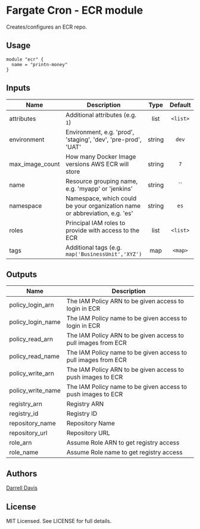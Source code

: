 # Fargate Cron - ECR module

Creates/configures an ECR repo.

## Usage

```
module "ecr" {
  name = "printn-money"
}
```


## Inputs

| Name | Description | Type | Default | Required |
|------|-------------|:----:|:-----:|:-----:|
| attributes | Additional attributes (e.g. `1`) | list | `<list>` | no |
| environment | Environment, e.g. 'prod', 'staging', 'dev', 'pre-prod', 'UAT' | string | `dev` | no |
| max_image_count | How many Docker Image versions AWS ECR will store | string | `7` | no |
| name | Resource grouping name, e.g. 'myapp' or 'jenkins' | string | `` | no |
| namespace | Namespace, which could be your organization name or abbreviation, e.g. 'es' | string | `es` | no |
| roles | Principal IAM roles to provide with access to the ECR | list | `<list>` | no |
| tags | Additional tags (e.g. `map('BusinessUnit','XYZ')` | map | `<map>` | no |

## Outputs

| Name | Description |
|------|-------------|
| policy_login_arn | The IAM Policy ARN to be given access to login in ECR |
| policy_login_name | The IAM Policy name to be given access to login in ECR |
| policy_read_arn | The IAM Policy ARN to be given access to pull images from ECR |
| policy_read_name | The IAM Policy name to be given access to pull images from ECR |
| policy_write_arn | The IAM Policy ARN to be given access to push images to ECR |
| policy_write_name | The IAM Policy name to be given access to push images to ECR |
| registry_arn | Registry ARN |
| registry_id | Registry ID |
| repository_name | Repository Name |
| repository_url | Repository URL |
| role_arn | Assume Role ARN to get registry access |
| role_name |Assume Role name to get registry access | 

## Authors

[Darrell Davis](https://github.com/darrelldavis)

## License
MIT Licensed. See LICENSE for full details.
